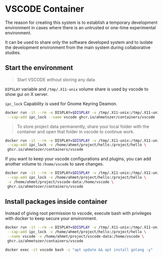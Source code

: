 # VSCODE Container

The reason for creating this system is to establish a temporary development environment in cases where there is an untrusted or one-time experimental environment.

It can be used to share only the software developed system and to isolate the development environment from the main system during collaborative studies.

## Start the environment

> Start VSCODE without storing any data

`DIPSLAY` variable and `/tmp/.X11-unix` volume share is used by vscode
to show gui on X server.

`ipc_lock` Capability is used for Gnome Keyring Deamon.

```bash
docker run -it --rm -e DISPLAY=$DISPLAY -v /tmp/.X11-unix:/tmp/.X11-unix\
 --cap-add ipc_lock --name vscode ghcr.io/ahmetozer/containers/vscode
```

> To store project data permanently,  share your local folder with the container and open that folder in vscode to continue work.

```bash
docker run -it --rm -e DISPLAY=$DISPLAY -v /tmp/.X11-unix:/tmp/.X11-unix\
 --cap-add ipc_lock -v /home/ahmet/project/hello:/project/hello \
 ghcr.io/ahmetozer/containers/vscode
```

If you want to keep your vscode configurations and plugins, you can
add another volume to `/home/vscode` to save changes.

```bash
docker run -it --rm -e DISPLAY=$DISPLAY -v /tmp/.X11-unix:/tmp/.X11-unix\
 --cap-add ipc_lock -v /home/ahmet/project/hello:/project/hello \
 -v /home/ahmet/project/vscode-data:/home/vscode \
 ghcr.io/ahmetozer/containers/vscode
```

## Install packages inside container

Instead of giving root permission to vscode, execute bash with privileges
with docker to keep secure your environment.

```bash
docker run -it --rm -e DISPLAY=$DISPLAY -v /tmp/.X11-unix:/tmp/.X11-unix\
 --cap-add ipc_lock -v /home/ahmet/project/hello:/project/hello \
 --name vscode -v /home/ahmet/project/vscode-data:/home/vscode \
 ghcr.io/ahmetozer/containers/vscode
```

```bash
docker exec -it vscode bash -c "apt update && apt install golang -y"
```
